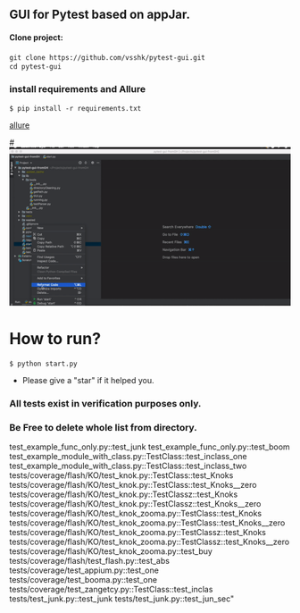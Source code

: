 ## GUI for Pytest based on appJar.

#### Clone project:
```
git clone https://github.com/vsshk/pytest-gui.git
cd pytest-gui
```
### install requirements and Allure
```
$ pip install -r requirements.txt 
```
[allure](https://docs.qameta.io/allure/)

#![](demo-gif.gif)

# How to run?
```
$ python start.py
```
* Please give a "star" if it helped you.

### All tests exist in verification purposes only.
### Be Free to delete whole list from directory.

test_example_func_only.py::test_junk
test_example_func_only.py::test_boom
test_example_module_with_class.py::TestClass::test_inclass_one
test_example_module_with_class.py::TestClass::test_inclass_two
tests/coverage/flash/KO/test_knok.py::TestClass::test_Knoks
tests/coverage/flash/KO/test_knok.py::TestClass::test_Knoks__zero
tests/coverage/flash/KO/test_knok.py::TestClassz::test_Knoks
tests/coverage/flash/KO/test_knok.py::TestClassz::test_Knoks__zero
tests/coverage/flash/KO/test_knok_zooma.py::TestClass::test_Knoks
tests/coverage/flash/KO/test_knok_zooma.py::TestClass::test_Knoks__zero
tests/coverage/flash/KO/test_knok_zooma.py::TestClassz::test_Knoks
tests/coverage/flash/KO/test_knok_zooma.py::TestClassz::test_Knoks__zero
tests/coverage/flash/KO/test_knok_zooma.py::test_buy
tests/coverage/flash/test_flash.py::test_abs
tests/coverage/test_appium.py::test_one
tests/coverage/test_booma.py::test_one
tests/coverage/test_zangetcy.py::TestClass::test_inclas
tests/test_junk.py::test_junk
tests/test_junk.py::test_jun_sec"

